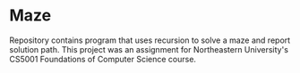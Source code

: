 # Maze
Repository contains program that uses recursion to solve a maze and report solution path. This project was an assignment for Northeastern University's CS5001 Foundations of Computer Science course.
